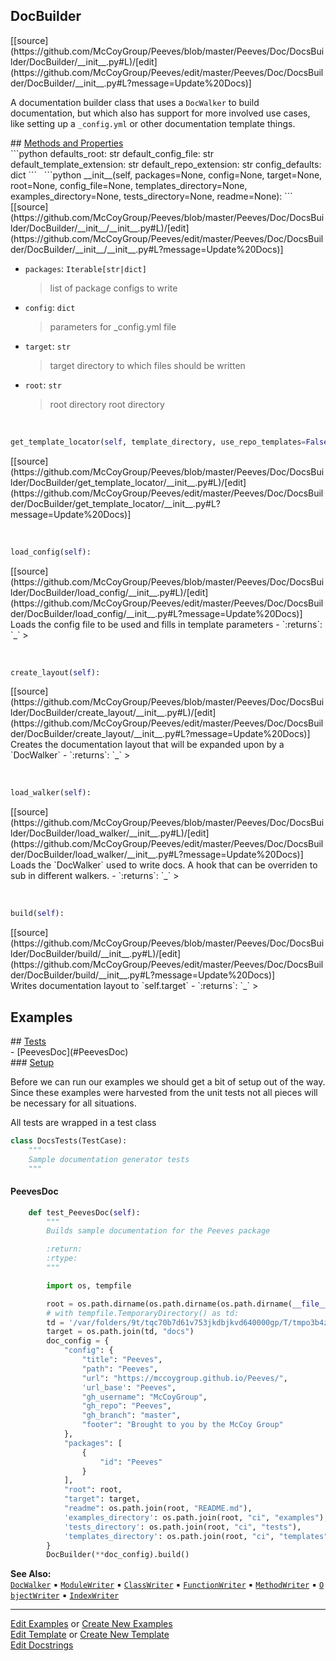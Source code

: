 ## <a id="Peeves.Doc.DocsBuilder.DocBuilder">DocBuilder</a> 

<div class="docs-source-link" markdown="1">
[[source](https://github.com/McCoyGroup/Peeves/blob/master/Peeves/Doc/DocsBuilder/DocBuilder/__init__.py#L)/[edit](https://github.com/McCoyGroup/Peeves/edit/master/Peeves/Doc/DocsBuilder/DocBuilder/__init__.py#L?message=Update%20Docs)]
</div>

A documentation builder class that uses a `DocWalker`
to build documentation, but which also has support for more
involved use cases, like setting up a `_config.yml` or other
documentation template things.







<div class="collapsible-section">
 <div class="collapsible-section collapsible-section-header" markdown="1">
## <a class="collapse-link" data-toggle="collapse" href="#methods" markdown="1"> Methods and Properties</a> <a class="float-right" data-toggle="collapse" href="#methods"><i class="fa fa-chevron-down"></i></a>
 </div>
 <div class="collapsible-section collapsible-section-body collapse " id="methods" markdown="1">
 ```python
defaults_root: str
default_config_file: str
default_template_extension: str
default_repo_extension: str
config_defaults: dict
```
<a id="Peeves.Doc.DocsBuilder.DocBuilder.__init__" class="docs-object-method">&nbsp;</a> 
```python
__init__(self, packages=None, config=None, target=None, root=None, config_file=None, templates_directory=None, examples_directory=None, tests_directory=None, readme=None): 
```
<div class="docs-source-link" markdown="1">
[[source](https://github.com/McCoyGroup/Peeves/blob/master/Peeves/Doc/DocsBuilder/DocBuilder/__init__/__init__.py#L)/[edit](https://github.com/McCoyGroup/Peeves/edit/master/Peeves/Doc/DocsBuilder/DocBuilder/__init__/__init__.py#L?message=Update%20Docs)]
</div>

  - `packages`: `Iterable[str|dict]`
    > list of package configs to write
  - `config`: `dict`
    > parameters for _config.yml file
  - `target`: `str`
    > target directory to which files should be written
  - `root`: `str`
    > root directory
root directory


<a id="Peeves.Doc.DocsBuilder.DocBuilder.get_template_locator" class="docs-object-method">&nbsp;</a> 
```python
get_template_locator(self, template_directory, use_repo_templates=False): 
```
<div class="docs-source-link" markdown="1">
[[source](https://github.com/McCoyGroup/Peeves/blob/master/Peeves/Doc/DocsBuilder/DocBuilder/get_template_locator/__init__.py#L)/[edit](https://github.com/McCoyGroup/Peeves/edit/master/Peeves/Doc/DocsBuilder/DocBuilder/get_template_locator/__init__.py#L?message=Update%20Docs)]
</div>


<a id="Peeves.Doc.DocsBuilder.DocBuilder.load_config" class="docs-object-method">&nbsp;</a> 
```python
load_config(self): 
```
<div class="docs-source-link" markdown="1">
[[source](https://github.com/McCoyGroup/Peeves/blob/master/Peeves/Doc/DocsBuilder/DocBuilder/load_config/__init__.py#L)/[edit](https://github.com/McCoyGroup/Peeves/edit/master/Peeves/Doc/DocsBuilder/DocBuilder/load_config/__init__.py#L?message=Update%20Docs)]
</div>
Loads the config file to be used and fills in template parameters
  - `:returns`: `_`
    >


<a id="Peeves.Doc.DocsBuilder.DocBuilder.create_layout" class="docs-object-method">&nbsp;</a> 
```python
create_layout(self): 
```
<div class="docs-source-link" markdown="1">
[[source](https://github.com/McCoyGroup/Peeves/blob/master/Peeves/Doc/DocsBuilder/DocBuilder/create_layout/__init__.py#L)/[edit](https://github.com/McCoyGroup/Peeves/edit/master/Peeves/Doc/DocsBuilder/DocBuilder/create_layout/__init__.py#L?message=Update%20Docs)]
</div>
Creates the documentation layout that will be expanded upon by
a `DocWalker`
  - `:returns`: `_`
    >


<a id="Peeves.Doc.DocsBuilder.DocBuilder.load_walker" class="docs-object-method">&nbsp;</a> 
```python
load_walker(self): 
```
<div class="docs-source-link" markdown="1">
[[source](https://github.com/McCoyGroup/Peeves/blob/master/Peeves/Doc/DocsBuilder/DocBuilder/load_walker/__init__.py#L)/[edit](https://github.com/McCoyGroup/Peeves/edit/master/Peeves/Doc/DocsBuilder/DocBuilder/load_walker/__init__.py#L?message=Update%20Docs)]
</div>
Loads the `DocWalker` used to write docs.
A hook that can be overriden to sub in different walkers.
  - `:returns`: `_`
    >


<a id="Peeves.Doc.DocsBuilder.DocBuilder.build" class="docs-object-method">&nbsp;</a> 
```python
build(self): 
```
<div class="docs-source-link" markdown="1">
[[source](https://github.com/McCoyGroup/Peeves/blob/master/Peeves/Doc/DocsBuilder/DocBuilder/build/__init__.py#L)/[edit](https://github.com/McCoyGroup/Peeves/edit/master/Peeves/Doc/DocsBuilder/DocBuilder/build/__init__.py#L?message=Update%20Docs)]
</div>
Writes documentation layout to `self.target`
  - `:returns`: `_`
    >
 </div>
</div>




## Examples













<div class="collapsible-section">
 <div class="collapsible-section collapsible-section-header" markdown="1">
## <a class="collapse-link" data-toggle="collapse" href="#Tests-05c8d3" markdown="1"> Tests</a> <a class="float-right" data-toggle="collapse" href="#Tests-05c8d3"><i class="fa fa-chevron-down"></i></a>
 </div>
 <div class="collapsible-section collapsible-section-body collapse show" id="Tests-05c8d3" markdown="1">
 - [PeevesDoc](#PeevesDoc)

<div class="collapsible-section">
 <div class="collapsible-section collapsible-section-header" markdown="1">
### <a class="collapse-link" data-toggle="collapse" href="#Setup-c1e278" markdown="1"> Setup</a> <a class="float-right" data-toggle="collapse" href="#Setup-c1e278"><i class="fa fa-chevron-down"></i></a>
 </div>
 <div class="collapsible-section collapsible-section-body collapse show" id="Setup-c1e278" markdown="1">
 
Before we can run our examples we should get a bit of setup out of the way.
Since these examples were harvested from the unit tests not all pieces
will be necessary for all situations.

All tests are wrapped in a test class
```python
class DocsTests(TestCase):
    """
    Sample documentation generator tests
    """
```

 </div>
</div>

#### <a name="PeevesDoc">PeevesDoc</a>
```python
    def test_PeevesDoc(self):
        """
        Builds sample documentation for the Peeves package

        :return:
        :rtype:
        """

        import os, tempfile

        root = os.path.dirname(os.path.dirname(os.path.dirname(__file__)))
        # with tempfile.TemporaryDirectory() as td:
        td = '/var/folders/9t/tqc70b7d61v753jkdbjkvd640000gp/T/tmpo3b4ztrq/'
        target = os.path.join(td, "docs")
        doc_config = {
            "config": {
                "title": "Peeves",
                "path": "Peeves",
                "url": "https://mccoygroup.github.io/Peeves/",
                'url_base': "Peeves",
                "gh_username": "McCoyGroup",
                "gh_repo": "Peeves",
                "gh_branch": "master",
                "footer": "Brought to you by the McCoy Group"
            },
            "packages": [
                {
                    "id": "Peeves"
                }
            ],
            "root": root,
            "target": target,
            "readme": os.path.join(root, "README.md"),
            'examples_directory': os.path.join(root, "ci", "examples"),
            'tests_directory': os.path.join(root, "ci", "tests"),
            'templates_directory': os.path.join(root, "ci", "templates")
        }
        DocBuilder(**doc_config).build()
```

 </div>
</div>



**See Also:** [`DocWalker`](../DocWalker/DocWalker.md)<span>&nbsp;&#9642;&nbsp;</span>[`ModuleWriter`](../DocWalker/ModuleWriter.md)<span>&nbsp;&#9642;&nbsp;</span>[`ClassWriter`](../DocWalker/ClassWriter.md)<span>&nbsp;&#9642;&nbsp;</span>[`FunctionWriter`](../DocWalker/FunctionWriter.md)<span>&nbsp;&#9642;&nbsp;</span>[`MethodWriter`](../DocWalker/MethodWriter.md)<span>&nbsp;&#9642;&nbsp;</span>[`ObjectWriter`](../DocWalker/ObjectWriter.md)<span>&nbsp;&#9642;&nbsp;</span>[`IndexWriter`](../DocWalker/IndexWriter.md)

---

[Edit Examples](https://github.com/McCoyGroup/Peeves/edit/gh-pages/ci/examples/Peeves/Doc/DocsBuilder/DocBuilder.md) or 
[Create New Examples](https://github.com/McCoyGroup/Peeves/new/gh-pages/?filename=ci/examples/Peeves/Doc/DocsBuilder/DocBuilder.md) <br/>
[Edit Template](https://github.com/McCoyGroup/Peeves/edit/gh-pages/ci/docs/Peeves/Doc/DocsBuilder/DocBuilder.md) or 
[Create New Template](https://github.com/McCoyGroup/Peeves/new/gh-pages/?filename=ci/docs/templates/Peeves/Doc/DocsBuilder/DocBuilder.md) <br/>
[Edit Docstrings](https://github.com/McCoyGroup/Peeves/edit/master/Peeves/Doc/DocsBuilder/DocBuilder/__init__.py#L?message=Update%20Docs)